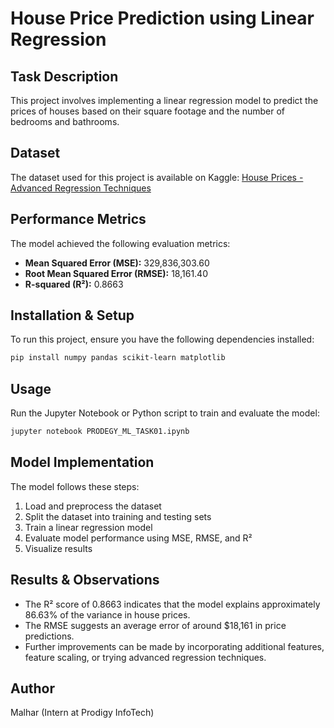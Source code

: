 # House Price Prediction using Linear Regression

## Task Description
This project involves implementing a linear regression model to predict the prices of houses based on their square footage and the number of bedrooms and bathrooms.

## Dataset
The dataset used for this project is available on Kaggle: [House Prices - Advanced Regression Techniques](https://www.kaggle.com/c/house-prices-advanced-regression-techniques/data)

## Performance Metrics
The model achieved the following evaluation metrics:
- **Mean Squared Error (MSE):** 329,836,303.60
- **Root Mean Squared Error (RMSE):** 18,161.40
- **R-squared (R²):** 0.8663

## Installation & Setup
To run this project, ensure you have the following dependencies installed:
```bash
pip install numpy pandas scikit-learn matplotlib
```

## Usage
Run the Jupyter Notebook or Python script to train and evaluate the model:
```bash
jupyter notebook PRODEGY_ML_TASK01.ipynb
```

## Model Implementation
The model follows these steps:
1. Load and preprocess the dataset
2. Split the dataset into training and testing sets
3. Train a linear regression model
4. Evaluate model performance using MSE, RMSE, and R²
5. Visualize results

## Results & Observations
- The R² score of 0.8663 indicates that the model explains approximately 86.63% of the variance in house prices.
- The RMSE suggests an average error of around $18,161 in price predictions.
- Further improvements can be made by incorporating additional features, feature scaling, or trying advanced regression techniques.

## Author
Malhar (Intern at Prodigy InfoTech)
